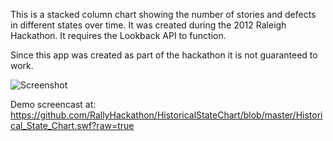 This is a stacked column chart showing the number of stories and defects in different states over time. It was created during the 2012 Raleigh Hackathon. It requires the Lookback API to function.


Since this app was created as part of the hackathon it is not guaranteed to work.

![Screenshot](https://raw.github.com/RallyCommunity/HistoricalStateChart/master/deploy/Screenshot.png)

Demo screencast at: https://github.com/RallyHackathon/HistoricalStateChart/blob/master/Historical_State_Chart.swf?raw=true
